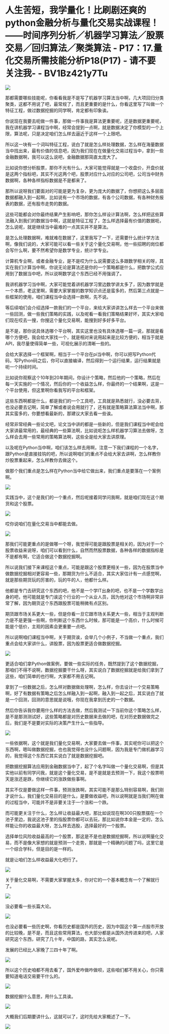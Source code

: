 # 人生苦短，我学量化！比刷剧还爽的python金融分析与量化交易实战课程！——时间序列分析／机器学习算法／股票交易／回归算法／聚类算法 - P17：17.量化交易所需技能分析P18(P17) - 请不要关注我- - BV1Bz421y7Tu

![](img/f83a43db980245aa502cbe732d742b96_0.png)

那都需要哪些技能呢，你看看我是不是写了机器学习算法当中啊，几大项回归分类聚类，这都不用说了吧，最常规了，而且更重要的是什么，你看这里写了叫做一个特征工程，做过数据挖掘的同学啊，肯定都有印象诶。

你说现在我要去呃做一件事，那做一件事我是算法更重要呢，还是数据更重要呢，我在讲机器学习课程当中啊，经常会提到一点啊，就是数据决定了你模型的一个上限，算法呢，只是决定咱们怎么样去逼近于这样一个上限吧。

所以这一块有一个词叫特征工程，说白了就是怎么样处理数据，怎么样在海量数据当中找出来，最有价值的信息吧，因为我们现在在做量化交易过程当中，拿到一些金融数据啊，我可以这么说吧，金融数据那简直太庞大了。

比如说你想分析股票，那你不光有什么，大家可能觉得就是一个收盘价，开盘价就是这两个指标吧，其实不光这两个吧，股票对应什么对应的公司吧，公司当中财务数据啊，各种各样指标数据是不是都来了。

那所以说呀我们要面对的可能是更为复杂，更为庞大的数据了，你想把这么多层面数据都融入到一起啊，比如说有一个市场的数据，有各个公司数据，有各种财务报表的数据，还有股市走势的数据。

这些可能都会对你最终结果产生影响吧，那你怎么样设计算法啊，怎么样把这些算法融入到我们的数据当中啊，这就是特征工程了，怎么样选择最有价值的数据呃，怎么说呢，就是继续当中最难的一点其实并不是算法。

是怎么处理数据啊，难就难在数据了，这里我写了一下，还需要什么统计学方法啊，像我们说的，大家可能可以看一些关于这个量化交易啊，他一些招聘的岗位都会写什么啊，要不然希望你是数学专业，统计学专业。

计算机专业啊，或者金融专业，是不是哎为什么说需要这么多跟数学相关的呀，其实在我们计算当中啊，你说无论是算法还是你的一个策略都是什么，把数学公式应用到了数据当中吧，所以说啊数学这个东西已经不用强调了。

我讲机器学习当中啊，大家可能觉着讲机器学习里边数学讲太多了，因为数学就是一个本质，老这里啊，需要大家掌握的数学知识点还是蛮多的，然后第三点就是一些框架的使用，咱们课程当中会选择一款啊，先不说。

等后续咱们会介绍选择一款我们的一个平台，来给大家讲讲怎么样去一个平台来做一些回测，做一些我们策略的实践，以及呢看一看我们策略结果好坏，其实大家咱们现在哎去一搜，你搜这个量化交易啊，能搜到好多好多平台。

是不是，那你说具体选哪个平台啊，其实这里也没有具体选哪一篇一说，那就是看哪个方便吧，我会给大家找一个，就是相对来说用起来是比较方便的，相当于就是API，我尽量使得简单一些，可视化展示的清晰一些的。

会给大家选择一个框架啊，相当于一个平台在pi当中啊，你可以把写Python代码，写Python码之后，你可以直接编译，然后得到一个运行结果，运行结果就是呃一个持续时间。

比如说你观察这个10年到20年期间，你设计个策略，然后他的一个策略，然后在每一天实施的一个情况，然后你的一个收益怎么样，你最终的一个结果啊，这是一个平台使用，但这里啊你看我写的平台和框架。

这些东西啊都是什么，都是我们的一个工具吧，工具就是熟悉就行，没必要去背，也没必要去记啊，简单了解或者说会用就行了，还有就是策略算法算法当中啊，那其实蛮多的，你要想看最新的，那建议大家去看一些诶。

经常非常经典一些论文吧，论文当中讲的都是一些新的，但是我们课程当中呢会给大家讲最常用的，最经典的一些算法啊，比如说呃怎么样机器学习算法去做呀，怎么样会去用一些常用的策略算法啊，这些全是给大家去讲原理。

以及呢在Python当中啊，咱们该怎么样去用啊，注意一下我们课程的一个名字，跟Python是直接挂钩的吧，所以说啊咱们的重点不会给大家去讲啊，怎么样教你炒股票重起来，怎么样教你去做这个。

做那个我们重点是怎么样在Python当中给它做出来，我们重点是要落在一个案例啊。

![](img/f83a43db980245aa502cbe732d742b96_2.png)

实践当中，这个是我们的一个重点，然后呢接着同学问我啊，就是咱们现在这个期货和这个股票。

![](img/f83a43db980245aa502cbe732d742b96_4.png)

哎你说咱们在量化交易当中都能去做。

![](img/f83a43db980245aa502cbe732d742b96_6.png)

那我们可能更重点的是做哪一个呀，我觉得可能是跟股票是相关的，因为对于一个股票收益来说呀，咱们可以看到什么，自然而然股票数据，各种各样的数据指标是不是都有啊，它适合做这个数据挖掘啊。

所以说我们接下来课程这个重点，可能是跟这个股票更相关一些，因为在股票当中做数据挖掘相对更容易一些，那期货为什么不适合，其实大家估计有一点感觉啊，就是那些期货玩的厉害的，玩的牛的人，他都什么样。

他都是专门去研究这个东西的吧，他不是一个学IT出身的吧，也不是一个学数学出身的吧，他可能就是专门诶这个行业的一个从业人员，因为他对这个市场啊非常非常了解，因为期货这个东西跟股票可能稍微有点区别。

期货跟市场关系更大一些，但是你看一旦它跟市场关系更大一些，相当于主观判断力是不是更强一些啊，你判断这个东西什么时候，那可能是一个高价，什么时候可能是个低价，主观的因素会更重要一点吧。

所以说啊咱们课程当中啊，关于期货诶，会举几个小例子，不当做一个重点，我们重点会给大家讲什么，讲股票，因为股票更适合做数据挖掘。



![](img/f83a43db980245aa502cbe732d742b96_8.png)

更适合咱们拿Python做案例，要做一些实际的任务，既然提到了这个数据挖掘，那咱们不得不说啊，数据挖掘要干什么呀，其实说白了数据挖掘就是给我们拿到了这些，咱们简单的也行啊，大家都不用去记啊。

拿到了一份数据之后，怎么样对数据做处理啊，怎么样，你去设计一个交易策略啊，好了有数据有策略之后怎么样融入到一起啊，融入到一起之后，其实说白了就是一个回测，回测的意思就是说哦，你现在我拿到历史的一个数据。

然后你告诉我你要用什么样的方法去做，然后我测试一下当前你这个策略怎么样，是不是那测测试好，这些策略都是对历史数据来去做的吧，在对历史数据做完之后，我们是不是要对实际的决策产生什么一些指导。



![](img/f83a43db980245aa502cbe732d742b96_10.png)

一些依据啊，这个就是我们量化交易啊，大家要去做一件事，其实呢你可以把这个东西啊，嗯叫做数据挖掘，也也我觉得也没什么问题啊，因为我是专门做机器学习的，我觉得这个东西它其实说白了就是数据挖掘吧。

把数据挖掘算法应用到金融数据当中了，起了个名字叫做一个量化交易啊，但是其实他以前有同学问我，就是这个量化交易，是不是就是去预测一下，我这个股票明天是涨还是跌，你继续它的涨跌做些事啊。

其实不仅是要做这样一件事，预测涨跌啊，其实可能不是那么特别容易啊，我们刚才说什么，我们量化交易目的是什么，是要做收益吧，所以说啊就是当我们啊在做的过程当中，可能并不是非要关注于一个涨和一个跌。

而可能更关注于什么，怎么样让收益最大吧，那比如说现在啊300只股票摆在一个池子里边，我说这池子里的指股票你都可以去玩，那比如说你本金是一定的，怎么样能让你的收益最大呀，怎么样去选股，选择最好的一个股票。

选择单位风险收益最高的一个股票，那这是不是也是数据挖掘啊，所以说啊量化交易，而不是像大家想的就是预测一个走势，那就是一个精确的问题了吗，这里它是一个综合学科，但是目的是一样的。

就是让咱们怎么样收益最大化吧行了。

![](img/f83a43db980245aa502cbe732d742b96_12.png)

关于量化交易啊，不需要大家掌握太多，你对它的一个基本概念有一个了解就行了。

![](img/f83a43db980245aa502cbe732d742b96_14.png)

没必要看一些长篇大论。

![](img/f83a43db980245aa502cbe732d742b96_16.png)

也没必要看一些历史啊，你看历史都是国外的历史，因为中国这个第一点股市开放的比较晚，是不是，而且这些常用算法，也大部分都是从国外流传进来的吧，人家研究这个东西，研究了几十年，中国的路，其实怎么说呢。

发展的已经比人家晚了三四十年了啊。

![](img/f83a43db980245aa502cbe732d742b96_18.png)

所以这个历史咱都不用去看了，国外爱咋做咋做呗，这些咱们都不用关心，你只需要知道电话交易要干什么的。

![](img/f83a43db980245aa502cbe732d742b96_20.png)

数据挖掘什么意思，用什么工具诶。

![](img/f83a43db980245aa502cbe732d742b96_22.png)

大概我们后期要讲什么，这就可以了，这时先给大家概述了一下。

![](img/f83a43db980245aa502cbe732d742b96_24.png)